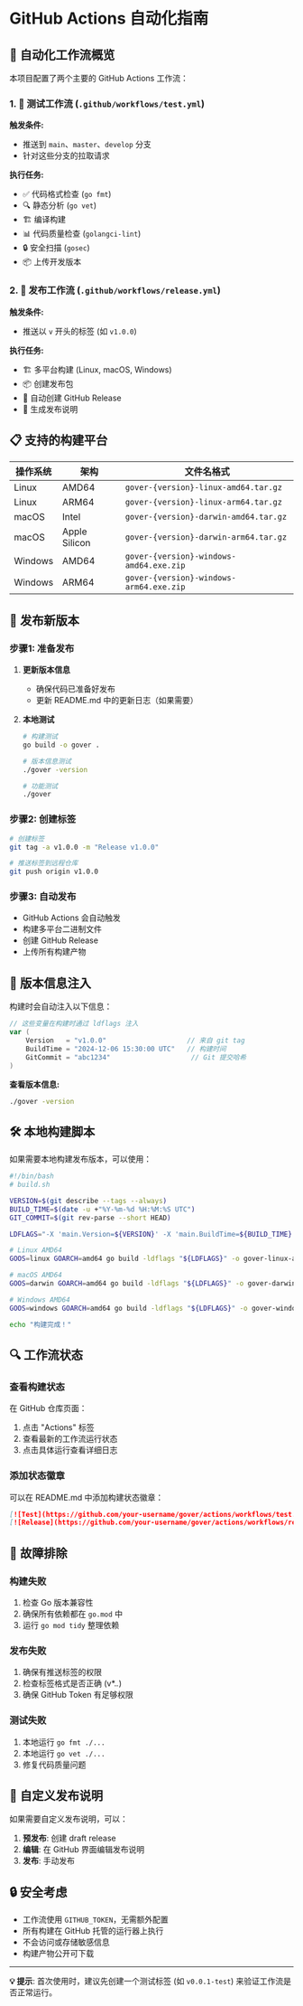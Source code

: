 # GitHub Actions 自动化指南

## 🚀 自动化工作流概览

本项目配置了两个主要的 GitHub Actions 工作流：

### 1. 🔄 测试工作流 (`.github/workflows/test.yml`)

**触发条件:**
- 推送到 `main`、`master`、`develop` 分支
- 针对这些分支的拉取请求

**执行任务:**
- ✅ 代码格式检查 (`go fmt`)
- 🔍 静态分析 (`go vet`)
- 🏗️ 编译构建
- 📊 代码质量检查 (`golangci-lint`)
- 🔒 安全扫描 (`gosec`)
- 📦 上传开发版本

### 2. 🎯 发布工作流 (`.github/workflows/release.yml`)

**触发条件:**
- 推送以 `v` 开头的标签 (如 `v1.0.0`)

**执行任务:**
- 🏗️ 多平台构建 (Linux, macOS, Windows)
- 📦 创建发布包
- 🚀 自动创建 GitHub Release
- 📝 生成发布说明

## 📋 支持的构建平台

| 操作系统 | 架构 | 文件名格式 |
|----------|------|------------|
| Linux | AMD64 | `gover-{version}-linux-amd64.tar.gz` |
| Linux | ARM64 | `gover-{version}-linux-arm64.tar.gz` |
| macOS | Intel | `gover-{version}-darwin-amd64.tar.gz` |
| macOS | Apple Silicon | `gover-{version}-darwin-arm64.tar.gz` |
| Windows | AMD64 | `gover-{version}-windows-amd64.exe.zip` |
| Windows | ARM64 | `gover-{version}-windows-arm64.exe.zip` |

## 🔖 发布新版本

### 步骤1: 准备发布

1. **更新版本信息**
   - 确保代码已准备好发布
   - 更新 README.md 中的更新日志（如果需要）

2. **本地测试**
   ```bash
   # 构建测试
   go build -o gover .
   
   # 版本信息测试
   ./gover -version
   
   # 功能测试
   ./gover
   ```

### 步骤2: 创建标签

```bash
# 创建标签
git tag -a v1.0.0 -m "Release v1.0.0"

# 推送标签到远程仓库
git push origin v1.0.0
```

### 步骤3: 自动发布

- GitHub Actions 会自动触发
- 构建多平台二进制文件
- 创建 GitHub Release
- 上传所有构建产物

## 📁 版本信息注入

构建时会自动注入以下信息：

```go
// 这些变量在构建时通过 ldflags 注入
var (
    Version   = "v1.0.0"                    // 来自 git tag
    BuildTime = "2024-12-06 15:30:00 UTC"   // 构建时间
    GitCommit = "abc1234"                    // Git 提交哈希
)
```

**查看版本信息:**
```bash
./gover -version
```

## 🛠️ 本地构建脚本

如果需要本地构建发布版本，可以使用：

```bash
#!/bin/bash
# build.sh

VERSION=$(git describe --tags --always)
BUILD_TIME=$(date -u +"%Y-%m-%d %H:%M:%S UTC")
GIT_COMMIT=$(git rev-parse --short HEAD)

LDFLAGS="-X 'main.Version=${VERSION}' -X 'main.BuildTime=${BUILD_TIME}' -X 'main.GitCommit=${GIT_COMMIT}'"

# Linux AMD64
GOOS=linux GOARCH=amd64 go build -ldflags "${LDFLAGS}" -o gover-linux-amd64 .

# macOS AMD64
GOOS=darwin GOARCH=amd64 go build -ldflags "${LDFLAGS}" -o gover-darwin-amd64 .

# Windows AMD64
GOOS=windows GOARCH=amd64 go build -ldflags "${LDFLAGS}" -o gover-windows-amd64.exe .

echo "构建完成！"
```

## 🔍 工作流状态

### 查看构建状态

在 GitHub 仓库页面：
1. 点击 "Actions" 标签
2. 查看最新的工作流运行状态
3. 点击具体运行查看详细日志

### 添加状态徽章

可以在 README.md 中添加构建状态徽章：

```markdown
[![Test](https://github.com/your-username/gover/actions/workflows/test.yml/badge.svg)](https://github.com/your-username/gover/actions/workflows/test.yml)
[![Release](https://github.com/your-username/gover/actions/workflows/release.yml/badge.svg)](https://github.com/your-username/gover/actions/workflows/release.yml)
```

## 🐛 故障排除

### 构建失败
1. 检查 Go 版本兼容性
2. 确保所有依赖都在 `go.mod` 中
3. 运行 `go mod tidy` 整理依赖

### 发布失败
1. 确保有推送标签的权限
2. 检查标签格式是否正确 (v*.*.*)
3. 确保 GitHub Token 有足够权限

### 测试失败
1. 本地运行 `go fmt ./...`
2. 本地运行 `go vet ./...`
3. 修复代码质量问题

## 📝 自定义发布说明

如果需要自定义发布说明，可以：

1. **预发布**: 创建 draft release
2. **编辑**: 在 GitHub 界面编辑发布说明
3. **发布**: 手动发布

## 🔒 安全考虑

- 工作流使用 `GITHUB_TOKEN`，无需额外配置
- 所有构建在 GitHub 托管的运行器上执行
- 不会访问或存储敏感信息
- 构建产物公开可下载

---

**💡 提示**: 首次使用时，建议先创建一个测试标签 (如 `v0.0.1-test`) 来验证工作流是否正常运行。 